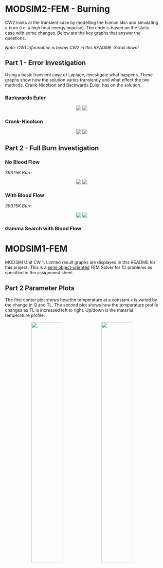 # MODSIM2-FEM - Burning
CW2 looks at the transient case by modelling the human skin and simulating a burn (i.e. a high heat energy impulse).
The code is based on the static case with some changes. Below are the key graphs that answer the questions.

_Note: CW1 Information is below CW2 in this README. Scroll down!_

## Part 1 - Error Investigation
Using a basic transient case of Laplace, investigate what happens. These graphs show how the solution varies transiently and 
what effect the two methods, Crank-Nicolson and Backwards Euler, has on the solution.

### Backwards Euler
<p align="center">
<img src="status/cw2/part1_time_overview_theta_1_dt_0.001_Linear.png?raw=true"/>
<img src="status/cw2/part1_theta_1_dt_0.001_Linear.png?raw=true"/>
</p>


### Crank-Nicolson
<p align="center">
<img src="status/cw2/part1_time_overview_theta_0.5_dt_0.001_Linear.png?raw=true"/>
<img src="status/cw2/part1_theta_0.5_dt_0.001_Linear.png?raw=true"/>
</p>

## Part 2 - Full Burn Investigation
### No Blood Flow

*393.15K Burn*

<p align="center">
<img src="status/cw2/timeoverview_2a_theta_1_Quad.png?raw=true"/>
<img src="status/cw2/contor2ai_Quad.png?raw=true"/>
</p>

### With Blood Flow

*393.15K Burn*

<p align="center">
<img src="status/cw2/timeoverview_2ci_theta_Quad.png?raw=true"/>
<img src="status/cw2/contor2ci_Quad.png?raw=true"/>
</p>

### Gamma Search with Blood Flow

# MODSIM1-FEM
MODSIM Unit CW 1. Limited result graphs are displayed in this README for this project. This is a [semi object-oriented](https://github.com/jubjamie/MODSIM1-FEM#problem-structure) FEM Solver for 1D problems as specified in the assignment sheet. 

## Part 2 Parameter Plots
The first contor plot shows how the temperature at a constant x is varied by the change in Q and TL. The second plot shows how the temperature profile changes as TL is increased left to right. Up/down is the material temperature profile. 
<p align="center">
<img src="status/part2a_contor.png?raw=true" width="45%" />
<img src="status/part2a_profile.png?raw=true" width="45%"/>
</p>




